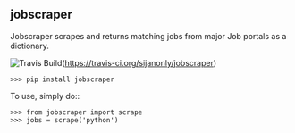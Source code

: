 jobscraper 
--------

Jobscraper scrapes and returns matching jobs from major Job portals as a dictionary.

![Travis Build](https://travis-ci.org/sijanonly/jobscraper.svg)(https://travis-ci.org/sijanonly/jobscraper)

	>>> pip install jobscraper


To use, simply do::

    >>> from jobscraper import scrape
    >>> jobs = scrape('python')


